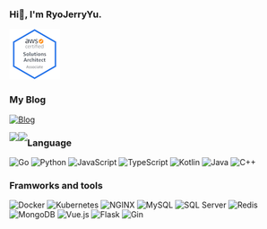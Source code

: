 
### Hi👋, I'm RyoJerryYu.

[![AWS Certified Solutions Architect – Associate](assets/aws-certified-solutions-architect-associate.png)](https://www.credly.com/badges/b73ee111-8813-418a-b0e5-e8db234bbef9/public_url)

### My Blog

[![Blog](https://img.shields.io/badge/-->-Click%20Here%20To%20Visit%20My%20Blog-18244a?style=for-the-badge&labelColor=4bbed5)](https://RyoJerryYu.github.io)


<img align="left" src="https://github-readme-stats.vercel.app/api/top-langs/?username=RyoJerryYu&layout=compact&show_icons=truee&title_color=e5e545&text_color=f5f8e6&icon_color=4bbed5&bg_color=18244a&card_width=445&langs_count=10&exclude_repo=RyoJerryYu.GitHub.io,PATtest"/>
  
  
<img align="left" src="https://github-readme-stats.vercel.app/api?username=RyoJerryYu&show_icons=true&title_color=e5e545&text_color=f5f8e6&icon_color=4bbed5&bg_color=18244a"/>

### Language

![Go](https://img.shields.io/badge/-Go-18244a?style=flat-square&logo=go&logoColor=4bbed5)
![Python](https://img.shields.io/badge/-Python-18244a?style=flat-square&logo=python&logoColor=4bbed5)
![JavaScript](https://img.shields.io/badge/-JavaScript-18244a?style=flat-square&logo=JavaScript&logoColor=4bbed5)
![TypeScript](https://img.shields.io/badge/-TypeScript-18244a?style=flat-square&logo=TypeScript&logoColor=4bbed5)
![Kotlin](https://img.shields.io/badge/-Kotlin-18244a?style=flat-square&logo=Kotlin&logoColor=4bbed5)
![Java](https://img.shields.io/badge/-Java-18244a?style=flat-square&logo=Java&logoColor=4bbed5)
![C++](https://img.shields.io/badge/-C++-18244a?style=flat-square&logo=cplusplus&logoColor=4bbed5)
  
### Framworks and tools

![Docker](https://img.shields.io/badge/-Docker-18244a?style=flat-square&logo=Docker&logoColor=4bbed5)
![Kubernetes](https://img.shields.io/badge/-Kubernetes-18244a?style=flat-square&logo=Kubernetes&logoColor=4bbed5)
![NGINX](https://img.shields.io/badge/-NGINX-18244a?style=flat-square&logo=NGINX&logoColor=4bbed5)
![MySQL](https://img.shields.io/badge/-MySQL-18244a?style=flat-square&logo=MySQL&logoColor=4bbed5)
![SQL Server](https://img.shields.io/badge/-SQL%20Server-18244a?style=flat-square&logo=microsoft-sql-server&logoColor=4bbed5)
![Redis](https://img.shields.io/badge/-Redis-18244a?style=flat-square&logo=Redis&logoColor=4bbed5)
![MongoDB](https://img.shields.io/badge/-MongoDB-18244a?style=flat-square&logo=MongoDB&logoColor=4bbed5)
![Vue.js](https://img.shields.io/badge/-Vue.js-18244a?style=flat-square&logo=vue.js&logoColor=4bbed5)
![Flask](https://img.shields.io/badge/-Flask-18244a?style=flat-square&logo=Flask&logoColor=4bbed5)
![Gin](https://img.shields.io/badge/-Gin-18244a?style=flat-square&logoColor=4bbed5)
  
<!--
**RyoJerryYu/RyoJerryYu** is a ✨ _special_ ✨ repository because its `README.md` (this file) appears on your GitHub profile.

Here are some ideas to get you started:

- 🔭 I’m currently working on ...
- 🌱 I’m currently learning ...
- 👯 I’m looking to collaborate on ...
- 🤔 I’m looking for help with ...
- 💬 Ask me about ...
- 📫 How to reach me: ...
- 😄 Pronouns: ...
- ⚡ Fun fact: ...
-->

